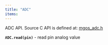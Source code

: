 ```yaml
---
title: "ADC"
items:
---
```


 ADC API.  Source C API is defined at:
 [mgos_adc.h](https://github.com/cesanta/mongoose-os/blob/master/fw/src/mgos_adc.h)



 **`ADC.read(pin)`** - read pin analog value

